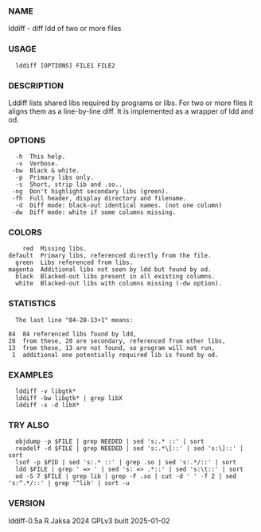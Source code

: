 ### NAME
lddiff - diff ldd of two or more files

### USAGE
      lddiff [OPTIONS] FILE1 FILE2

### DESCRIPTION
Lddiff lists shared libs required by programs or libs.
For two or more files it aligns them as a line-by-line diff.
It is implemented as a wrapper of ldd and od.

### OPTIONS
      -h  This help.
      -v  Verbose.
     -bw  Black & white.
      -p  Primary libs only.
      -s  Short, strip lib and .so..
     -ng  Don't highlight secondary libs (green).
     -fh  Full header, display directory and filename.
      -d  Diff mode: black-out identical names. (not one column)
     -dw  Diff mode: white if some columns missing.

### COLORS
        red  Missing libs.
    default  Primary libs, referenced directly from the file.
      green  Libs referenced from libs.
    magenta  Additional libs not seen by ldd but found by od.
      black  Blacked-out libs present in all existing columns.
      white  Blacked-out libs with columns missing (-dw option).

### STATISTICS
      The last line "84-28-13+1" means:
  
    84  84 referenced libs found by ldd,
    28  from these, 28 are secondary, referenced from other libs,
    13  from these, 13 are not found, so program will not run,
     1  additional one potentially required lib is found by od.

### EXAMPLES
      lddiff -v libgtk*
      lddiff -bw libgtk* | grep libX
      lddiff -s -d libX*

### TRY ALSO
      objdump -p $FILE | grep NEEDED | sed 's:.* ::' | sort
      readelf -d $FILE | grep NEEDED | sed 's:.*\[::' | sed 's:\]::' | sort
      lsof -p $PID | sed 's:.* ::' | grep .so | sed 's:.*/::' | sort
      ldd $FILE | grep ' => ' | sed 's: => .*::' | sed 's:\t::' | sort
      od -S 7 $FILE | grep lib | grep -F .so | cut -d ' ' -f 2 | sed 's:^.*/::' | grep '^lib' | sort -u

### VERSION
lddiff-0.5a R.Jaksa 2024 GPLv3 built 2025-01-02

